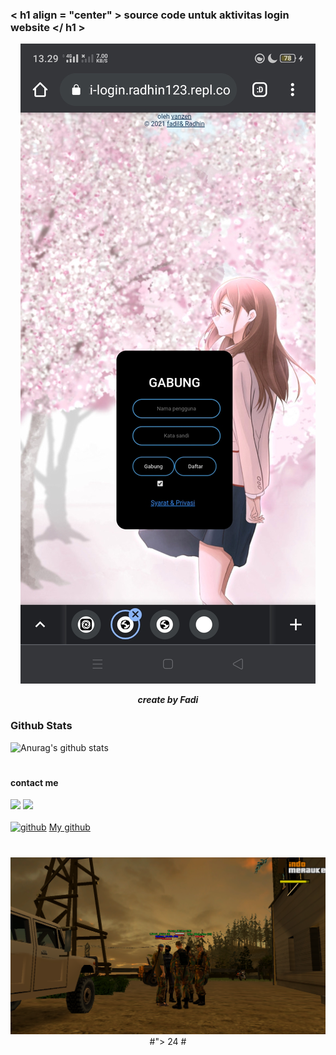 ### < h1  align = "center" > source code untuk aktivitas login website </ h1 >
<p align="center">

</p>

<p align="center">
<img src="Screenshot_2021-11-02-13-30-02-64.jpg">
</p>
<p align="center">
<i> <b> create by Fadi</b> </i>
</p

#
### Github Stats
![Anurag's github stats](https://github-readme-stats.vercel.app/api?username=radhin123&show_icons=true&theme=radical)<br>
#
#### contact me
[![](https://img.shields.io/badge/Facebook-blue?logo=Facebook&logoColor=blue&labelColor=white)](https://www.facebook.com/true.min.180)
[![](https://img.shields.io/badge/Whatsapp-CHAT-red?logo=Whatsapp&logoColor=Brightgreen&labelColor=white)](https://wa.me/6282373158947?text=Asalamualaikum+bang) <br><br>
[<img src='https://cdn.jsdelivr.net/npm/simple-icons@3.0.1/icons/github.svg' alt='github' height='40'>](https://github.com/radhin123) <a href="https://github.com/radhin123">My github</a>  
#
<p align="center">
<img src="bg.jpg">
#">
24
#
<img src=" https://github.com/radhin123/radhin123/blob/main/Ngentod/status_me_status_90e259db678545f49a41faf12e095d58.jpg " width="640" title="Menu" alt="Menubg.jpg
kami
